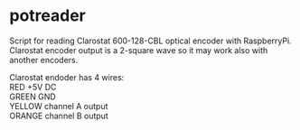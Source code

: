 # potreader
Script for reading Clarostat 600-128-CBL optical encoder with RaspberryPi.\
Clarostat encoder output is a 2-square wave so it may work also with another encoders.

Clarostat endoder has 4 wires:\
RED +5V DC\
GREEN GND\
YELLOW channel A output\
ORANGE channel B output
